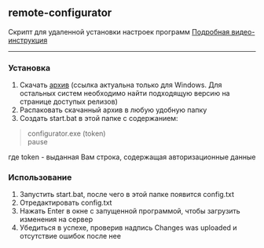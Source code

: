 ## remote-configurator
Скрипт для удаленной установки настроек программ
[Подробная видео-инструкция](https://www.youtube.com/watch?v=VU0VcgnSt-k)

***
### Установка
1. Скачать [архив](https://github.com/asm-gen/remote-configurator/releases/download/v0.1/configurator_win.zip) (ссылка актуальна только для Windows. Для остальных систем необходимо найти подходящую версию на странице доступых релизов)
2. Распаковать скачанный архив в любую удобную папку
3. Создать start.bat в этой папке с содержанием:
>configurator.exe (token)<br>pause

где token - выданная Вам строка, содержащая авторизационные данные

### Использование
1. Запустить start.bat, после чего в этой папке появится config.txt
2. Отредактировать config.txt
3. Нажать Enter в окне с запущенной программой, чтобы загрузить изменения на сервер
4. Убедиться в успехе, проверив надпись Changes was uploaded и отсутствие ошибок после нее